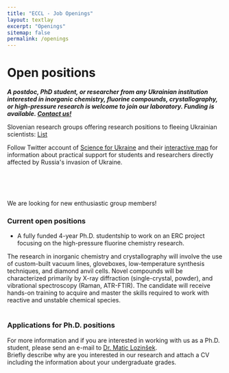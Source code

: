 ```yaml
---
title: "ECCL - Job Openings"
layout: textlay
excerpt: "Openings"
sitemap: false
permalink: /openings
---
```


# Open positions

<b><i>A postdoc, PhD student, or researcher from any Ukrainian institution interested in inorganic chemistry, fluorine compounds, crystallography, or high-pressure research is welcome to join our laboratory. Funding is available. [Contact us!](mailto:matic.lozinsek@ijs.si)</b></i>

Slovenian research groups offering research positions to fleeing Ukrainian scientists: [List](https://docs.google.com/spreadsheets/d/12vJgLkrlCfFhlAKYPtjnkPt1InSojKcO6-BZRn-G4e8/edit#gid=0)

Follow Twitter account of [Science for Ukraine](https://twitter.com/Sci_for_Ukraine) and their [interactive map](https://scienceforukraine.eu/) for information about practical support for students and researchers directly affected by Russia's invasion of Ukraine.

<br>
<br>
<br>

We are looking for new enthusiastic group members!

### Current open positions

- A fully funded 4-year Ph.D. studentship to work on an ERC project focusing on the high-pressure fluorine chemistry research.

The research in inorganic chemistry and crystallography will involve the use of custom-built vacuum lines, gloveboxes, low-temperature synthesis techniques, and diamond anvil cells. Novel compounds will be characterized primarily by X-ray diffraction (single-crystal, powder), and vibrational spectroscopy (Raman, ATR-FTIR). The candidate will receive hands-on training to acquire and master the skills required to work with reactive and unstable chemical species. 
<br>
<br>

### Applications for Ph.D. positions
For more information and if you are interested in working with us as a Ph.D. student, please send an e-mail to [Dr. Matic Lozinšek](mailto:matic.lozinsek@ijs.si). 
<br>Briefly describe why are you interested in our research and attach a CV including the information about your undergraduate grades.

<br>
<br>
<br>


